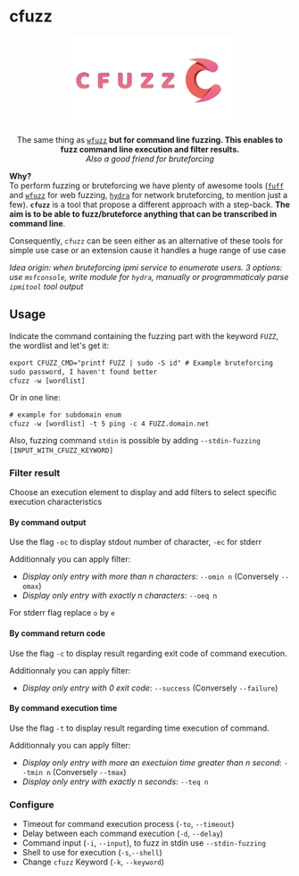 # cfuzz

<div align=center>
<img src= https://github.com/ariary/cfuzz/blob/main/img/CF-logo.png width=300>

<br>


The same thing as [`wfuzz`](https://github.com/xmendez/wfuzz) **but for command line fuzzing. This enables to fuzz command line execution and filter results.**
<br>*Also a good friend for bruteforcing*
</div>

**Why?**<br>
To perform fuzzing or bruteforcing we have plenty of awesome tools ([`fuff`](https://github.com/ffuf/ffuf) and [`wfuzz`](https://github.com/xmendez/wfuzz) for web fuzzing, [`hydra`](https://github.com/vanhauser-thc/thc-hydra) for network bruteforcing, to mention just a few). **`cfuzz`** is a tool that propose a different approach with a step-back. **The aim is to be able to fuzz/bruteforce anything that can be  transcribed in command line**.

Consequently, `cfuzz` can be seen either as an alternative of these tools for simple use case or an extension cause it handles a huge range of use case

*Idea origin: when bruteforcing ipmi service to enumerate users. 3 options: use `msfconsole`, write module for `hydra`, manually or programmaticaly parse `ipmitool` tool output*

## Usage

Indicate the command containing the fuzzing part with the keyword `FUZZ`, the wordlist and let's get it:
```shell
export CFUZZ_CMD="printf FUZZ | sudo -S id" # Example bruteforcing sudo password, I haven't found better
cfuzz -w [wordlist]
```

Or in one line:
```Shell
# example for subdomain enum
cfuzz -w [wordlist] -t 5 ping -c 4 FUZZ.domain.net
```

Also, fuzzing  command `stdin` is possible by adding `--stdin-fuzzing [INPUT_WITH_CFUZZ_KEYWORD]`

### Filter result

Choose an execution element to display and add filters to select specific execution characteristics

#### By command output

Use the flag `-oc`  to display stdout number of character, `-ec` for stderr

Additionnaly you can apply filter:
* *Display only entry with more than n characters*: `--omin n` (Conversely `--omax`)
* *Display only entry with exactly n characters*: `--oeq n`

For stderr flag replace `o` by `e`

#### By command return code

Use the flag `-c` to display result regarding exit code of command execution.

Additionnaly you can apply filter:
* *Display only entry with 0 exit code*: `--success` (Conversely `--failure`)

#### By command execution time

Use the flag `-t` to display result regarding time execution of command.

Additionnaly you can apply filter:
* *Display only entry with more an exectuion time greater than n second*: `--tmin n` (Conversely `--tmax`)
* *Display only entry with exactly n seconds*: `--teq n`

### Configure

* Timeout for command execution process (`-to`, `--timeout`)
* Delay  between each command execution (`-d`, `--delay`)
* Command input (`-i`, `--input`), to fuzz in stdin use `--stdin-fuzzing`
* Shell to use for execution (`-s`,`--shell`)
* Change `cfuzz` Keyword (`-k`, `--keyword`)
